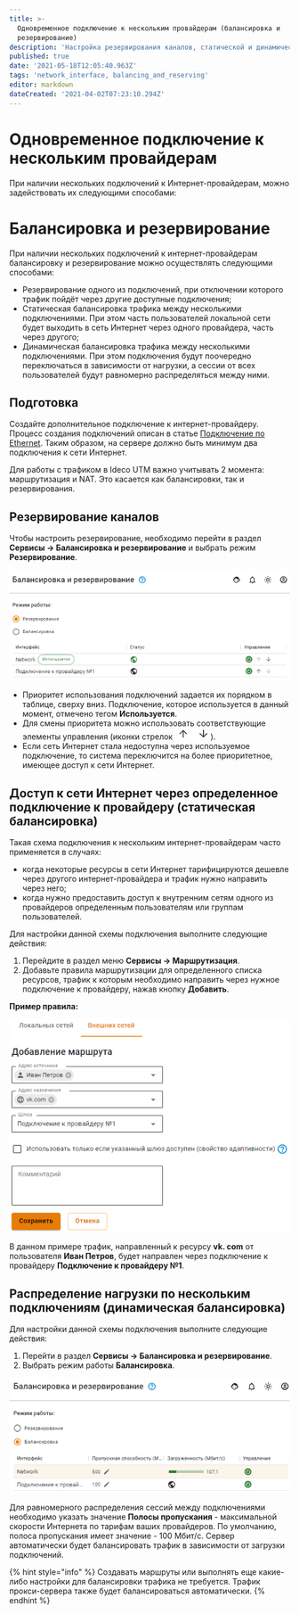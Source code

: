 ```yaml
---
title: >-
  Одновременное подключение к нескольким провайдерам (балансировка и
  резервирование)
description: 'Настройка резервирования каналов, статической и динамической балансировки.'
published: true
date: '2021-05-18T12:05:40.963Z'
tags: 'network_interface, balancing_and_reserving'
editor: markdown
dateCreated: '2021-04-02T07:23:10.294Z'
---
```


# Одновременное подключение к нескольким провайдерам

При наличии нескольких подключений к Интернет-провайдерам, можно задействовать их следующими способами:

# Балансировка и резервирование

При наличии нескольких подключений к интернет-провайдерам балансировку и резервирование можно осуществлять следующими способами:
 
* Резервирование одного из подключений, при отключении которого трафик пойдёт через другие доступные подключения;
* Статическая балансировка трафика между несколькими подключениями. При этом часть пользователей локальной сети будет выходить в сеть Интернет через одного провайдера, часть через другого;
* Динамическая балансировка трафика между несколькими подключениями. При этом подключения будут поочередно переключаться в зависимости от нагрузки, а сессии от всех пользователей будут равномерно распределяться между ними.

## Подготовка

Создайте дополнительное подключение к интернет-провайдеру. Процесс создания подключений описан в статье [Подключение по Ethernet](ethernet-connection.md). Таким образом, на сервере должно быть минимум два подключения к сети Интернет.

Для работы с трафиком в Ideco UTM важно учитывать 2 момента: маршрутизация и NAT. Это касается как балансировки, так и резервирования.

## Резервирование каналов

Чтобы настроить резервирование, необходимо перейти в раздел **Сервисы -&gt; Балансировка и резервирование** и выбрать режим **Резервирование**.

![](../../.gitbook/assets/backup1.png)

* Приоритет использования подключений задается их порядком в таблице, сверху вниз. Подключение, которое используется в данный момент, отмечено тегом **Используется**.
* Для смены приоритета можно использовать соответствующие элементы управления \(иконки стрелок ![up-down.png](../../.gitbook/assets/up-down.png)\).
* Если сеть Интернет стала недоступна через используемое подключение, то система переключится на более приоритетное, имеющее доступ к сети Интернет.

## Доступ к сети Интернет через определенное подключение к провайдеру \(статическая балансировка\)

Такая схема подключения к нескольким интернет-провайдерам часто применяется в случаях:

* когда некоторые ресурсы в сети Интернет тарифицируются дешевле через другого интернет-провайдера и трафик нужно направить через него;
* когда нужно предоставить доступ к внутренним сетям одного из провайдеров определенным пользователям или группам пользователей.

Для настройки данной схемы подключения выполните следующие действия:

1. Перейдите в раздел меню **Сервисы -&gt; Маршрутизация**. 
2. Добавьте правила маршрутизации для определенного списка ресурсов, трафик к которым необходимо направить через нужное подключение к провайдеру, нажав кнопку **Добавить**.

**Пример правила:**

![](../../.gitbook/assets/rule.png)

В данном примере трафик, направленный к ресурсу **vk. com** от пользователя **Иван Петров**, будет направлен через подключение к провайдеру **Подключение к провайдеру №1**.

## Распределение нагрузки по нескольким подключениям \(динамическая балансировка\)

Для настройки данной схемы подключения выполните следующие действия:

1. Перейти в раздел **Сервисы -&gt; Балансировка и резервирование**. 
2. Выбрать режим работы **Балансировка**.

![](../../.gitbook/assets/balancing1.png)

Для равномерного распределения сессий между подключениями необходимо указать значение **Полосы пропускания** - максимальной скорости Интернета по тарифам ваших провайдеров. По умолчанию, полоса пропускания имеет значение - 100 Мбит/с. Сервер автоматически будет балансировать трафик в зависимости от загрузки подключений.

{% hint style="info" %}
Создавать маршруты или выполнять еще какие-либо настройки для балансировки трафика не требуется. Трафик прокси-сервера также будет балансироваться автоматически.
{% endhint %}


